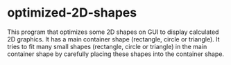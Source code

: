 # optimized-2D-shapes
This program that optimizes some 2D shapes on GUI to display calculated 2D graphics. It has a main container shape (rectangle, circle or triangle). It tries to fit many small shapes (rectangle, circle or triangle) in the main container shape by carefully placing these shapes into the container shape.
